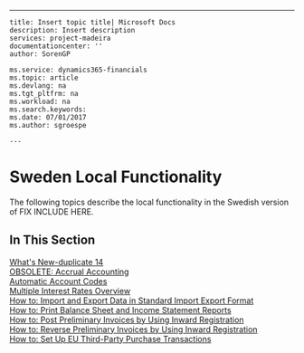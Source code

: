 ---
    title: Insert topic title| Microsoft Docs
    description: Insert description
    services: project-madeira
    documentationcenter: ''
    author: SorenGP

    ms.service: dynamics365-financials
    ms.topic: article
    ms.devlang: na
    ms.tgt_pltfrm: na
    ms.workload: na
    ms.search.keywords:
    ms.date: 07/01/2017
    ms.author: sgroespe

    ---
# Sweden Local Functionality
The following topics describe the local functionality in the Swedish version of FIX INCLUDE HERE<!--[!INCLUDE[navnow](../../ApplicationDesign/includes/navnow_md.md)] -->.  
  
## In This Section  
 [What's New\-duplicate 14](../../LocalFunctionalityForMicrosoftDynamicsNav2016/Sweden/what-s-new-duplicate-14.md)  
  [OBSOLETE: Accrual Accounting](../Topic/OBSOLETE:%20Accrual%20Accounting.md)  
  [Automatic Account Codes](../../LocalFunctionalityForMicrosoftDynamicsNav2016/Finland/automatic-account-codes.md)  
  [Multiple Interest Rates Overview](../../LocalFunctionalityForMicrosoftDynamicsNav2016/Finland/multiple-interest-rates-overview.md)  
  [How to: Import and Export Data in Standard Import Export Format](../../LocalFunctionalityForMicrosoftDynamicsNav2016/Sweden/how-to-import-and-export-data-in-standard-import-export-format.md)  
  [How to: Print Balance Sheet and Income Statement Reports](../../LocalFunctionalityForMicrosoftDynamicsNav2016/Sweden/how-to-print-balance-sheet-and-income-statement-reports.md)  
  [How to: Post Preliminary Invoices by Using Inward Registration](../../LocalFunctionalityForMicrosoftDynamicsNav2016/Sweden/how-to-post-preliminary-invoices-by-using-inward-registration.md)  
  [How to: Reverse Preliminary Invoices by Using Inward Registration](../../LocalFunctionalityForMicrosoftDynamicsNav2016/Sweden/how-to-reverse-preliminary-invoices-by-using-inward-registration.md)  
  [How to: Set Up EU Third\-Party Purchase Transactions](../../LocalFunctionalityForMicrosoftDynamicsNav2016/Sweden/how-to-set-up-eu-third-party-purchase-transactions.md)